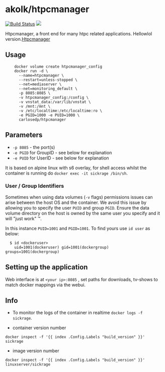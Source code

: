 [hub]: https://hub.docker.com/r/akolk/htpcmanager/

# akolk/htpcmanager

[![Build Status](https://travis-ci.org/akolk/docker-htpcmanager.svg?branch=master)](https://travis-ci.org/carlosedp/docker-htpcmanager) [![](https://images.microbadger.com/badges/image/akolk/htpcmanager.svg)](https://microbadger.com/images/akolk/htpcmanager "Get your own image badge on microbadger.com")

Htpcmanager, a front end for many htpc related applications. Hellowlol version.[Htpcmanager](https://github.com/Hellowlol/HTPC-Manager)

## Usage

```
    docker volume create htpcmanager_config
    docker run -d \
      --name=htpcmanager \
      --restart=unless-stopped \
      --net=mediaserver \
      --net=monitoring_default \
      -p 8085:8085 \
      -v htpcmanager_config:/config \
      -v vnstat_data:/var/lib/vnstat \
      -v /mnt:/mnt \
      -v /etc/localtime:/etc/localtime:ro \
      -e PGID=1000 -e PUID=1000 \
      carlosedp/htpcmanager
```

## Parameters

* `-p 8085` - the port(s)
* `-e PGID` for GroupID - see below for explanation
* `-e PUID` for UserID - see below for explanation

It is based on alpine linux with s6 overlay, for shell access whilst the container is running do `docker exec -it sickrage /bin/sh`.

### User / Group Identifiers

Sometimes when using data volumes (`-v` flags) permissions issues can arise between the host OS and the container. We avoid this issue by allowing you to specify the user `PUID` and group `PGID`. Ensure the data volume directory on the host is owned by the same user you specify and it will "just work" ™.

In this instance `PUID=1001` and `PGID=1001`. To find yours use `id user` as below:

```
  $ id <dockeruser>
    uid=1001(dockeruser) gid=1001(dockergroup) groups=1001(dockergroup)
```

## Setting up the application

Web interface is at `<your ip>:8085` , set paths for downloads, tv-shows to match docker mappings via the webui.

## Info

* To monitor the logs of the container in realtime `docker logs -f sickrage`.

* container version number

`docker inspect -f '{{ index .Config.Labels "build_version" }}' sickrage`

* image version number

`docker inspect -f '{{ index .Config.Labels "build_version" }}' linuxserver/sickrage`
